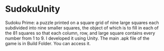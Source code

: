 # SudokuUnity
Sudoku Prime: a puzzle printed on a square grid of nine large squares each subdivided into nine smaller squares, the object of which is to fill in each of the 81 squares so that each column, row, and large square contains every number from 1 to 9. I developed it using Unity.
The main .apk file of the game is in Build Folder. You can access it.
